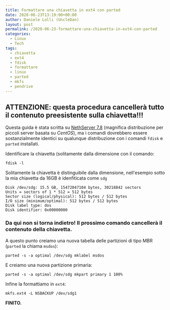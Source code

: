 ```yaml
---
title: Formattare una chiavetta in ext4 con parted
date: 2020-06-23T13:19:00+00:00
author: Daniele Lolli (UncleDan)
layout: post
permalink: /2020-06-23-formattare-una-chiavetta-in-ext4-con-parted
categories:
  - Linux
  - Tech
tags:
  - chiavetta
  - ext4
  - fdisk
  - formattare
  - linux
  - parted
  - mkfs
  - pendrive
---
```

## ATTENZIONE: questa procedura cancellerà tutto il contenuto preesistente sulla chiavetta!!!

Questa guida è stata scritta su [NethServer 7.8](https://www.nethserver.org/) (magnifica distribuzione per piccoli server basata su *CentOS*), ma i comandi dovrebbero essere sostanzialmente identici su qualunque distribuzione con i comandi `fdisk` e `parted` installati.

Identificare la chiavetta (solitamente dalla dimensione con il comando:
  
`fdisk -l`

Solitamente la chiavetta è distinguibile dalla dimensione, nell'esempio sotto la mia chiavetta da 16GB è idenfiticata come `sdg`
```
Disk /dev/sdg: 15.5 GB, 15472047104 bytes, 30218842 sectors
Units = sectors of 1 * 512 = 512 bytes
Sector size (logical/physical): 512 bytes / 512 bytes
I/O size (minimum/optimal): 512 bytes / 512 bytes
Disk label type: dos
Disk identifier: 0x00000000
```
### Da qui non si torna indietro! Il prossimo comando cancellerà il contenuto della chiavetta.
A questo punto creiamo una nuova tabella delle partizioni di tipo MBR (`parted` la chiama `msdos`):

`parted -s -a optimal /dev/sdg mklabel msdos`

E creiamo una nuova partizione primaria:

`parted -s -a optimal /dev/sdg mkpart primary 1 100%`

Infine la formattiamo in `ext4`:

`mkfs.ext4 -L NSBACKUP /dev/sdg1`

**FINITO.**
